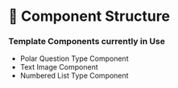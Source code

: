 # :space_invader: Component Structure

### Template Components currently in Use

- Polar Question Type Component
- Text Image Component
- Numbered List Type Component

